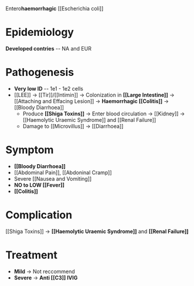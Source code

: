 Entero**haemorrhagic** [[Escherichia coli]]

# Epidemiology
**Developed contries** -- NA and EUR

# Pathogenesis
- **Very low ID** -- 1e1 - 1e2 cells
- [[LEE]] -> [[Tir]]/[[Intimin]] -> Colonization in **[[Large Intestine]]** -> [[Attaching and Effacing Lesion]] -> **Haemorrhagic [[Colitis]]** -> [[Bloody Diarrhoea]]
	- Produce **[[Shiga Toxins]]** -> Enter blood circulation -> [[Kidney]] -> [[Haemolytic Uraemic Syndrome]] and [[Renal Failure]]
	- Damage to [[Microvillus]] -> [[Diarrhoea]]

# Symptom
- **[[Bloody Diarrhoea]]**
- [[Abdominal Pain]], [[Abdoninal Cramp]]
- Severe [[Nausea and Vomiting]]
- **NO to LOW [[Fever]]**
- **[[Colitis]]**

# Complication
[[Shiga Toxins]] -> **[[Haemolytic Uraemic Syndrome]]** and **[[Renal Failure]]**

# Treatment
- **Mild** -> Not reccommend
- **Severe** -> **Anti [[C3]] IVIG**
